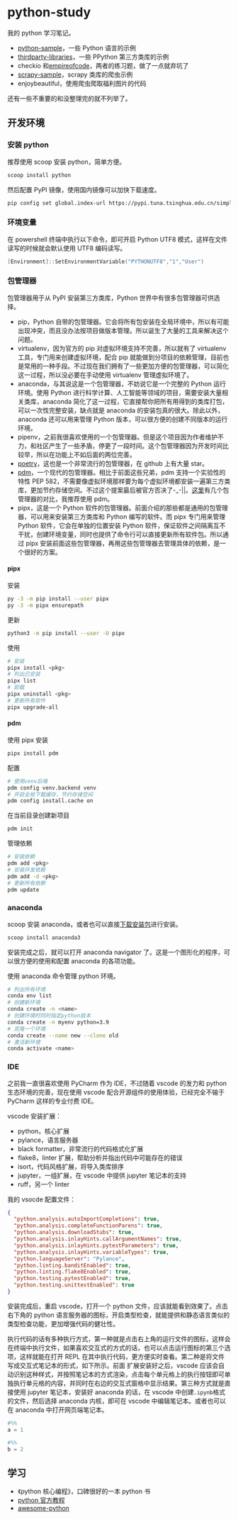 # python-study

我的 python 学习笔记。

- [python-sample](./python-sample/README.md)，一些 Python 语言的示例
- [thirdparty-libraries](./thirdparty-libraries/README.md)，一些 PPython 第三方类库的示例
- checkio 和[empireofcode](./empireofcode/README.md)，两者的练习题，做了一点就弃坑了
- [scrapy-sample](./scrapy-sample)，scrapy 类库的爬虫示例
- enjoybeautiful，使用爬虫爬取福利图片的代码

还有一些不重要的和没整理完的就不列举了。

## 开发环境

### 安装 python

推荐使用 scoop 安装 python，简单方便。

```powershell
scoop install python
```

然后配置 PyPI 镜像，使用国内镜像可以加快下载速度。

```sh
pip config set global.index-url https://pypi.tuna.tsinghua.edu.cn/simple
```

### 环境变量

在 powershell 终端中执行以下命令，即可开启 Python UTF8 模式，这样在文件读写的时候就会默认使用 UTF8 编码读写。

```powershell
[Environment]::SetEnvironmentVariable("PYTHONUTF8","1","User")
```

### 包管理器

包管理器用于从 PyPI 安装第三方类库，Python 世界中有很多包管理器可供选择。

- pip，Python 自带的包管理器。它会将所有包安装在全局环境中，所以有可能出现冲突，而且没办法按项目做版本管理。所以诞生了大量的工具来解决这个问题。
- virtualenv，因为官方的 pip 对虚拟环境支持不完善，所以就有了 virtualenv 工具，专门用来创建虚拟环境，配合 pip 就能做到分项目的依赖管理，目前也是常用的一种手段。不过现在我们拥有了一些更加方便的包管理器，可以简化这一过程，所以没必要在手动使用 virtualenv 管理虚拟环境了。
- anaconda，与其说这是一个包管理器，不妨说它是一个完整的 Python 运行环境。使用 Python 进行科学计算、人工智能等领域的项目，需要安装大量相关类库，anaconda 简化了这一过程，它直接帮你把所有用得到的类库打包，可以一次性完整安装，缺点就是 anaconda 的安装包真的很大。除此以外，anaconda 还可以用来管理 Python 版本，可以很方便的创建不同版本的运行环境。
- pipenv，之前我很喜欢使用的一个包管理器。但是这个项目因为作者维护不力，和社区产生了一些矛盾，停更了一段时间。这个包管理器因为开发时间比较早，所以在功能上不如后面的两位完善。
- [poetry](https://python-poetry.org/)，这也是一个非常流行的包管理器，在 github 上有大量 star。
- [pdm](https://pdm.fming.dev/latest/)，一个现代的包管理器。相比于前面这些兄弟，pdm 支持一个实验性的特性 PEP 582，不需要像虚拟环境那样要为每个虚拟环境都安装一遍第三方类库，更加节约存储空间。不过这个提案最后被官方否决了-\_-||。[这里](https://github.com/pdm-project/pdm/blob/main/README_zh.md#%E4%B8%8E%E5%85%B6%E4%BB%96%E5%8C%85%E7%AE%A1%E7%90%86%E5%99%A8%E7%9A%84%E6%AF%94%E8%BE%83)有几个包管理器的对比，我推荐使用 pdm。
- pipx，这是一个 Python 软件的包管理器。前面介绍的那些都是通用的包管理器，可以用来安装第三方类库和 Python 编写的软件。而 pipx 专门用来管理 Python 软件，它会在单独的位置安装 Python 软件，保证软件之间隔离互不干扰，创建环境变量，同时也提供了命令行可以直接更新所有软件包。所以通过 pipx 安装前面这些包管理器，再用这些包管理器去管理具体的依赖，是一个很好的方案。

#### pipx

安装

```sh
py -3 -m pip install --user pipx
py -3 -m pipx ensurepath
```

更新

```sh
python3 -m pip install --user -U pipx
```

使用

```sh
# 安装
pipx install <pkg>
# 列出已安装
pipx list
# 卸载
pipx uninstall <pkg>
# 更新所有软件
pipx upgrade-all
```

#### pdm

使用 pipx 安装

```sh
pipx install pdm
```

配置

```sh
# 使用venv后端
pdm config venv.backend venv
# 开启全局下载缓存，节约存储空间
pdm config install.cache on

```

在当前目录创建新项目

```sh
pdm init
```

管理依赖

```sh
# 安装依赖
pdm add <pkg>
# 安装开发依赖
pdm add -d <pkg>
# 更新所有依赖
pdm update
```

### anaconda

scoop 安装 anaconda，或者也可以直接[下载安装包](https://www.anaconda.com/download)进行安装。

```sh
scoop install anaconda3
```

安装完成之后，就可以打开 anaconda navigator 了。这是一个图形化的程序，可以很方便的使用和配置 anaconda 的各项功能。

使用 anaconda 命令管理 python 环境。

```sh
# 列出所有环境
conda env list
# 创建新环境
conda create -n <name>
# 创建环境时同时指定python版本
conda create -n myenv python=3.9
# 克隆一个环境
conda create --name new --clone old
# 激活新环境
conda activate <name>
```

### IDE

之前我一直很喜欢使用 PyCharm 作为 IDE，不过随着 vscode 的发力和 python 生态环境的完善，现在使用 vscode 配合开源组件的使用体验，已经完全不输于 PyCharm 这样的专业付费 IDE。

vscode 安装扩展：

- python，核心扩展
- pylance，语言服务器
- black formatter，非常流行的代码格式化扩展
- flake8，linter 扩展，帮助分析并指出代码中可能存在的错误
- isort，代码风格扩展，将导入类库排序
- jupyter，一组扩展，在 vscode 中提供 jupyter 笔记本的支持
- ruff，另一个 linter

我的 vsocde 配置文件：

```json
{
  "python.analysis.autoImportCompletions": true,
  "python.analysis.completeFunctionParens": true,
  "python.analysis.downloadStubs": true,
  "python.analysis.inlayHints.callArgumentNames": true,
  "python.analysis.inlayHints.pytestParameters": true,
  "python.analysis.inlayHints.variableTypes": true,
  "python.languageServer": "Pylance",
  "python.linting.banditEnabled": true,
  "python.linting.flake8Enabled": true,
  "python.testing.pytestEnabled": true,
  "python.testing.unittestEnabled": true
}
```

安装完成后，重启 vscode，打开一个 python 文件，应该就能看到效果了。点击右下角的 python 语言服务器的图标，开启类型检查，就能提供和静态语言类似的类型检查功能，更加增强代码的健壮性。

执行代码的话有多种执行方式，第一种就是点击右上角的运行文件的图标，这样会在终端中执行文件，如果喜欢交互式的方式的话，也可以点击运行图标的第三个选项，这样就能在打开 REPL 在其中执行代码，更方便实时查看。第二种是将文件写成交互式笔记本的形式，如下所示。前面 扩展安装好之后，vscode 应该会自动识别这种样式，并按照笔记本的方式渲染，点击每个单元格上的执行按钮即可单独执行单元格的内容，并同时在右边的交互式窗格中显示结果。第三种方式就是直接使用 jupyter 笔记本，安装好 anaconda 的话，在 vscode 中创建`.ipynb`格式的文件，然后选择 anaconda 内核，即可在 vscode 中编辑笔记本。或者也可以在 anaconda 中打开网页端笔记本。

```py
#%%
a = 1

#%%
b = 2
```

## 学习

- 《python 核心编程》，口碑很好的一本 python 书
- [python 官方教程](https://docs.python.org/3/tutorial/index.html)
- [awesome-python](https://github.com/vinta/awesome-python)
